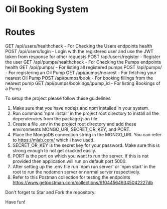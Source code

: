 # Oil Booking System

# Routes
GET  /api/users/healthcheck - For Checking the Users endpoints health
POST /api/users/login - Login with the registered user and use the JWT token from response for other requests
POST /api/users/register - Register the user
GET  /api/pumps/healthcheck - For Checking the Pumps endpoints health
GET  /api/pumps/ - For listing all registered pumps
POST /api/pumps/ - For registering an Oil Pump
GET  /api/pumps/nearest - For fetching your nearest Oil Pump
POST /api/pumps/book - For booking fillings from the nearest pump
GET  /api/pumps/bookings/:pump_id - For listing Bookings of a Pump

To setup the project please follow these guidelines

1. Make sure that you have nodejs and npm installed in your system.
2. Run command 'npm install' in the project root directory to install all the dependencies from the package.json file.
3. Create a file .env in the project root directory and add these environments MONGO_URI, SECRET_OR_KEY, and PORT.
4. Place the MongoDB connection string in the MONGO_URI. You can refer to https://mlab.com/ which i have used.
5. SECRET_OR_KEY is the secret key for your password. Make sure this is strong enough to not get cracked easily.
6. PORT is the port on which you want to run the server. If this is not provided then application will run on default port 5000.
7. After setting up the .env file run 'npm run server' or 'npm start' in the root to run the nodemon server or normal server respectively.
8. Refer to this Postman collection for testing the endpoints https://www.getpostman.com/collections/910445649345042227db

Don't forget to Star and Fork the repository.

Have fun!


